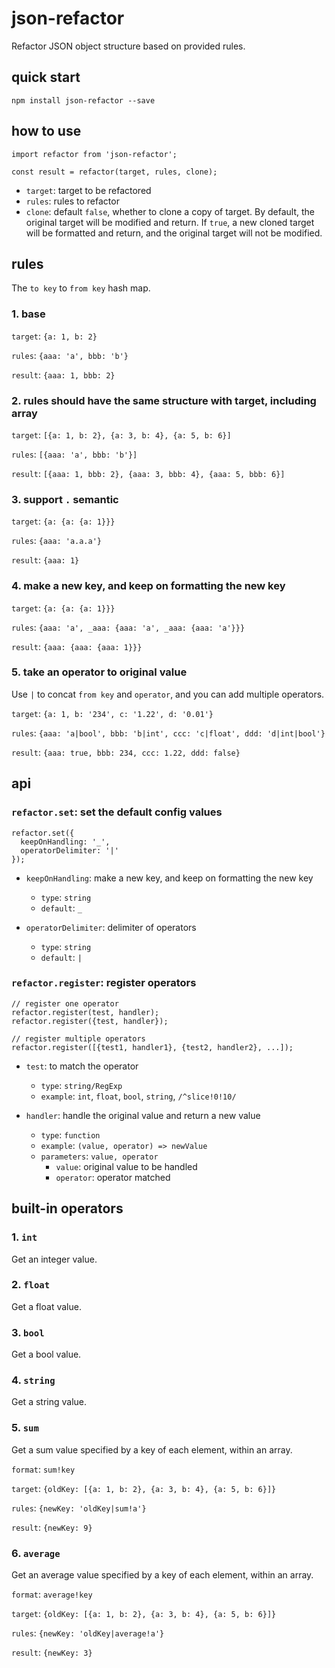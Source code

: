 # json-refactor

Refactor JSON object structure based on provided rules.

## quick start

```
npm install json-refactor --save
```

## how to use

```
import refactor from 'json-refactor';

const result = refactor(target, rules, clone);
```

- `target`: target to be refactored
- `rules`: rules to refactor
- `clone`: default `false`, whether to clone a copy of target. By default, the original target will be modified and return. If `true`, a new cloned target will be formatted and return, and the original target will not be modified.

## rules

The `to key` to `from key` hash map.

### 1. base

`target`: `{a: 1, b: 2}`

`rules`: `{aaa: 'a', bbb: 'b'}`

`result`: `{aaa: 1, bbb: 2}`

### 2. rules should have the same structure with target, including array

`target`: `[{a: 1, b: 2}, {a: 3, b: 4}, {a: 5, b: 6}]`

`rules`: `[{aaa: 'a', bbb: 'b'}]`

`result`: `[{aaa: 1, bbb: 2}, {aaa: 3, bbb: 4}, {aaa: 5, bbb: 6}]`

### 3. support `.` semantic

`target`: `{a: {a: {a: 1}}}`

`rules`: `{aaa: 'a.a.a'}`

`result`: `{aaa: 1}`

### 4. make a new key, and keep on formatting the new key

`target`: `{a: {a: {a: 1}}}`

`rules`: `{aaa: 'a', _aaa: {aaa: 'a', _aaa: {aaa: 'a'}}}`

`result`: `{aaa: {aaa: {aaa: 1}}}`

### 5. take an operator to original value

Use `|` to concat `from key` and `operator`, and you can add multiple operators.

`target`: `{a: 1, b: '234', c: '1.22', d: '0.01'}`

`rules`: `{aaa: 'a|bool', bbb: 'b|int', ccc: 'c|float', ddd: 'd|int|bool'}`

`result`: `{aaa: true, bbb: 234, ccc: 1.22, ddd: false}`

## api

### `refactor.set`: set the default config values

```
refactor.set({
  keepOnHandling: '_',
  operatorDelimiter: '|'
});
```

- `keepOnHandling`: make a new key, and keep on formatting the new key

  - `type`: `string`
  - `default`: `_`

- `operatorDelimiter`: delimiter of operators
  - `type`: `string`
  - `default`: `|`

### `refactor.register`: register operators

```
// register one operator
refactor.register(test, handler);
refactor.register({test, handler});

// register multiple operators
refactor.register([{test1, handler1}, {test2, handler2}, ...]);
```

- `test`: to match the operator

  - `type`: `string/RegExp`
  - `example`: `int`, `float`, `bool`, `string`, `/^slice!0!10/`

- `handler`: handle the original value and return a new value
  - `type`: `function`
  - `example`: `(value, operator) => newValue`
  - `parameters`: `value, operator`
    - `value`: original value to be handled
    - `operator`: operator matched

## built-in operators

### 1. `int`

Get an integer value.

### 2. `float`

Get a float value.

### 3. `bool`

Get a bool value.

### 4. `string`

Get a string value.

### 5. `sum`

Get a sum value specified by a key of each element, within an array.

`format`: `sum!key`

`target`: `{oldKey: [{a: 1, b: 2}, {a: 3, b: 4}, {a: 5, b: 6}]}`

`rules`: `{newKey: 'oldKey|sum!a'}`

`result`: `{newKey: 9}`

### 6. `average`

Get an average value specified by a key of each element, within an array.

`format`: `average!key`

`target`: `{oldKey: [{a: 1, b: 2}, {a: 3, b: 4}, {a: 5, b: 6}]}`

`rules`: `{newKey: 'oldKey|average!a'}`

`result`: `{newKey: 3}`
